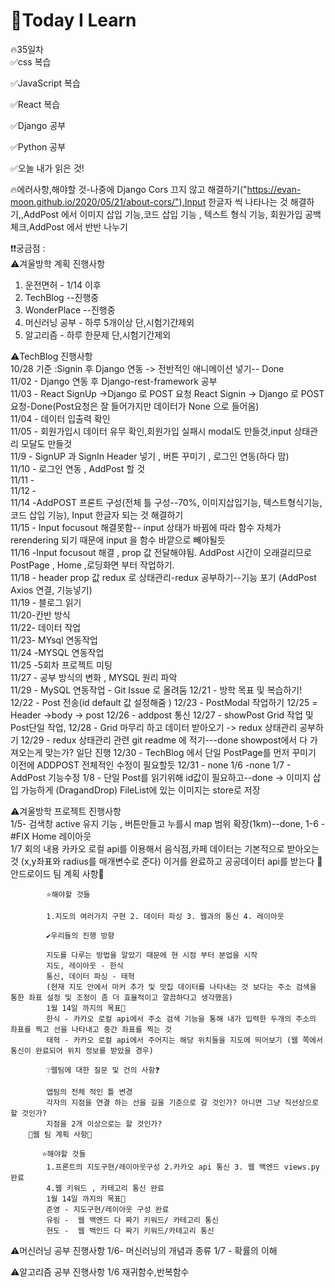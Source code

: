 
# 🎃Today I Learn  
🔥35일차  
✅css 복습  

  

✅JavaScript 복습  


✅React 복습  

✅Django 공부  

✅Python 공부  




✅오늘 내가 읽은 것!



🔥에러사항,해야할 것-나중에 Django Cors 끄지 않고 해결하기("https://evan-moon.github.io/2020/05/21/about-cors/"),Input 한글자 씩 나타나는 것 해결하기,,AddPost 에서 이미지 삽입 기능,코드 삽입 기능 , 텍스트 형식 기능, 회원가입 공백 체크,AddPost 에서 반반 나누기



❗️❗️궁금점 :   
⚠️겨울방학 계획 진행사항
1. 운전면허 - 1/14 이후
2. TechBlog --진행중
3. WonderPlace  --진행중
4. 머신러닝 공부 - 하루 5개이상 단,시험기간제외
5. 알고리즘 - 하루 한문제 단,시험기간제외

⚠️TechBlog 진행사항  
10/28 기준 :Signin  후 Django 연동 -> 전반적인 애니메이션 넣기-- Done  
11/02 - Django 연동 후 Django-rest-framework 공부  
11/03 - React SignUp ->Django 로 POST 요청 React Signin -> Django 로 POST 요청-Done(Post요청은 잘 들어가지만 데이터가 None 으로 들어옴)  
11/04 - 데이터 입출력 확인  
11/05 - 회원가입시 데이터 유무 확인,회원가입 실패시 modal도 만들것,input 상태관리 모달도 만들것  
11/9 - SignUP  과 SignIn Header 넣기 , 버튼 꾸미기 , 로그인 연동(하다 맘)  
11/10 - 로그인 연동 , AddPost 할 것    
11/11 -   
11/12 -  
11/14 -AddPOST 프론트 구성(전체 틀 구성--70%, 이미지삽입기능, 텍스트형식기능, 코드 삽입 기능), Input 한글자 되는 것 해결하기  
11/15 - Input focusout 해결못함-- input 상태가 바뀜에 따라 함수 자체가 rerendering 되기 때문에 input 을 함수 바깥으로 빼야될듯  
11/16 -Input focusout 해결 , prop 값 전달해야됨.
AddPost 시간이 오래걸리므로 PostPage , Home ,로딩화면 부터 작업하기.  
11/18 - header prop 값 redux 로 상태관리-redux 공부하기--기능 포기 (AddPost Axios 연결, 기능넣기)  
11/19 - 블로그 읽기  
11/20-칸반 방식  
11/22- 데이터 작업  
11/23- MYsql 연동작업  
11/24 -MYSQL 연동작업  
11/25 -5회차 프로젝트 미팅  
11/27 - 공부 방식의 변화 , MYSQL 원리 파악  
11/29 - MySQL 연동작업 - Git Issue 로 올려둠
12/21 - 방학 목표 및 복습하기!
12/22 - Post 전송(id default 값 설정해줌 )
12/23 - PostModal 작업하기
12/25 = Header ->body -> post
12/26 - addpost 통신
12/27 - showPost Grid 작업 및 Post단일 작업,
12/28 - Grid 마무리 하고 데이터 받아오기 -> redux 상태관리 공부하기
12/29 - redux 상태관리 관련 git readme 에 적기---done
showpost에서 다 가져오는게 맞는가? 일단 진행
12/30 - TechBlog 에서 단일 PostPage를 먼저 꾸미기 이전에 ADDPOST 전체적인 수정이 필요할듯
12/31 - none
1/6 -none
1/7 - AddPost 기능수정
1/8 - 단일 Post를 읽기위해 id값이 필요하고--done -> 이미지 삽입 가능하게 (DragandDrop)
FileList에 있는 이미지는 store로 저장


⚠️겨울방학 프로젝트 진행사항  
    1/5- 검색창 active 유지 기능 , 버튼만들고 누를시 map 범위 확장(1km)--done, 
    1-6 -  #FIX Home 레이아웃  
    1/7 회의 내용
        카카오 로컬 api를 이용해서 음식점,카페 데이터는 기본적으로 받아오는 것
        (x,y좌표와 radius를 매개변수로 준다)
        이거를 완료하고 공공데이터 api를 받는다
        🤖안드로이드 팀 계획 사항🤖

            ⭐해야할 것들

            1.지도의 여러가지 구현 2. 데이터 파싱 3. 웹과의 통신 4. 레이아웃

            ✔우리들의 진행 방향

            지도를 다루는 방법을 알았기 때문에 현 시점 부터 분업을 시작
            지도, 레이아웃 - 한식
            통신, 데이터 파싱 - 태혁
            (현재 지도 안에서 마커 추가 및 맛집 데이터를 나타내는 것 보다는 주소 검색을 통한 좌표 설정 및 조정이 좀 더 효율적이고 깔끔하다고 생각했음)
            1월 14일 까지의 목표👊
            한식 - 카카오 로컬 api에서 주소 검색 기능을 통해 내가 입력한 두개의 주소의 좌표를 찍고 선을 나타내고 중간 좌표를 찍는 것
            태혁 - 카카오 로컬 api에서 주어지는 해당 위치들을 지도에 띄어보기 (웹 쪽에서 통신이 완료되어 위치 정보를 받았을 경우)

            ❔웹팀에 대한 질문 및 건의 사항❓

            앱팀의 전체 적인 틀 변경
            각자의 지점을 연결 하는 선을 길을 기준으로 갈 것인가? 아니면 그냥 직선상으로 할 것인가?
            지점을 2개 이상으로는 할 것인가?
        🤖웹 팀 계획 사항🤖

           ⭐해야할 것들
            1.프론트의 지도구현/레이아웃구성 2.카카오 api 통신 3. 웹 백엔드 views.py 완료
            4.웹 키워드 , 카테고리 통신 완료
            1월 14일 까지의 목표👊
            준영 - 지도구현/레이아웃 구성 완료
            유림 -  웹 백엔드 다 짜기 키워드/ 카테고리 통신
            현도 -  웹 백인드 다 짜기 키워드/카테고리 통신



⚠️머신러닝 공부 진행사항
1/6- 머신러닝의 개념과 종류
1/7 - 확률의 이해 


	

⚠️알고리즘 공부 진행사항
1/6 재귀함수,반복함수




